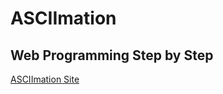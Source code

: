 # ASCIImation
## Web Programming Step by Step
[ASCIImation Site](http://pablo.x10.bz/assignment/asciimation/ "ASCIImation")
